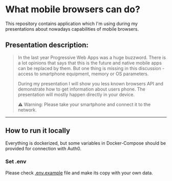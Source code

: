 # What mobile browsers can do?

This repository contains application which I'm using during my presentations about nowadays capabilities of mobile browsers.

## Presentation description:
> In the last year Progressive Web Apps was a huge buzzword.
> There is a lot opinions that says that this is the future and native mobile apps can be replaced by them.
> But one thing is missing in this discussion - access to smartphone equipment, memory or OS parameters.
>
> During my presentation I will show you less known browsers API and demonstrate how to get information about users phone.
> The presentation will mostly happen directly in your device.
>
> :warning: Warning: Please take your smartphone and connect it to the network.

---

## How to run it locally
Everything is dockerized, but some variables in Docker-Compose should be provided for connection with Auth0.

### Set .env
Please check [.env.example](./.env.example) file and make its copy with your own data.